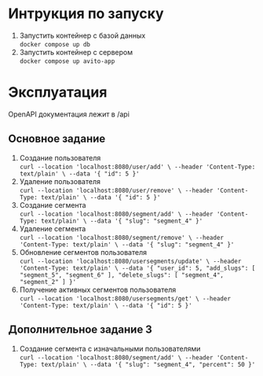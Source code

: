 # Интрукция по запуску
1. Запустить контейнер с базой данных<br>
`docker compose up db`
2. Запустить контейнер с сервером<br>
`docker compose up avito-app`

# Эксплуатация
OpenAPI документация лежит в /api

## Основное задание
1. Создание пользователя<br>
`curl --location 'localhost:8080/user/add' \
   --header 'Content-Type: text/plain' \
   --data '{
   "id": 5
   }'`
2. Удаление пользователя<br>
`curl --location 'localhost:8080/user/remove' \
   --header 'Content-Type: text/plain' \
   --data '{
   "id": 5
   }'`
3. Создание сегмента<br>
`curl --location 'localhost:8080/segment/add' \
   --header 'Content-Type: text/plain' \
   --data '{
   "slug": "segment_4"
   }'`
4. Удаление сегмента<br>
   `curl --location 'localhost:8080/segment/remove' \
   --header 'Content-Type: text/plain' \
   --data '{
   "slug": "segment_4"
   }'`
5. Обновление сегментов пользователя<br>
`curl --location 'localhost:8080/usersegments/update' \
   --header 'Content-Type: text/plain' \
   --data '{
   "user_id": 5,
   "add_slugs": [
   "segment_5",
   "segment_6"
   ],
   "delete_slugs": [
   "segment_4",
   "segment_2"
   ]
   }'`
6. Получение активных сегментов пользователя<br>
`curl --location 'localhost:8080/usersegments/get' \
   --header 'Content-Type: text/plain' \
   --data '{
   "id": 5
   }'`

## Дополнительное задание 3
1. Создание сегмента с изначальными пользователями<br>
`curl --location 'localhost:8080/segment/add' \
   --header 'Content-Type: text/plain' \
   --data '{
   "slug": "segment_4",
   "percent": 50
   }'`

